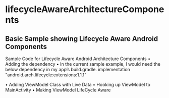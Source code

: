 # lifecycleAwareArchitectureComponents

## Basic Sample showing Lifecycle Aware Android Components

Sample Code for Lifecycle Aware Android Architecture Components
•    Adding the dependency
•    In the current sample example, I would need the below dependency in my app’s build.gradle.
implementation "android.arch.lifecycle:extensions:1.1.1"


•    Adding ViewModel Class with Live Data
•    Hooking up ViewModel to MainActivity
•    Making ViewModel LifeCycle Aware
